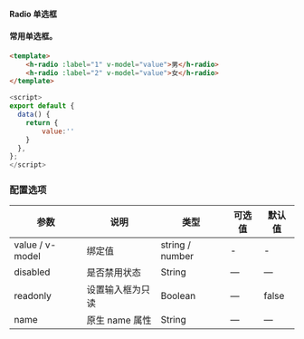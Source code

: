 #### Radio 单选框

<InArticleAdsense
    data-ad-client="ca-pub-7979174285252748"
    data-ad-slot="2903739942">
</InArticleAdsense>

#### 常用单选框。

<ClientOnly>
<heaven-radio></heaven-radio>
</ClientOnly>

``` html
<template>
    <h-radio :label="1" v-model="value">男</h-radio>
    <h-radio :label="2" v-model="value">女</h-radio>
</template>
```
``` js
<script>
export default {
  data() {
    return {
        value:''
    }
  },
};
</script>
```


### 配置选项
| 参数 | 说明 | 类型 | 可选值 | 默认值 |
|-|-|-|-|-|
| value / v-model | 绑定值 | string / number | - | - |
| disabled | 是否禁用状态 | String | — | — |
| readonly | 设置输入框为只读 | Boolean | — | false |
| name | 原生 name 属性 | String | — | — |